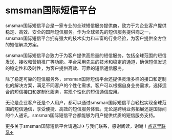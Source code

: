 # smsman国际短信平台

smsman国际短信平台是一家专业的全球短信服务提供商，致力于为企业客户提供稳定、高效、安全的国际短信服务。作为全球领先的短信服务提供商之一，smsman国际短信平台拥有强大的技术实力和丰富的行业经验，为客户提供全方位的短信解决方案。

smsman国际短信平台致力于为客户提供高质量的短信服务，包括全球范围的短信发送、接收和营销推广等功能。平台采用先进的技术和稳定的通道，确保短信发送的稳定性和及时性，为客户提供高效、可靠的短信通信服务。

除了稳定可靠的短信服务外，smsman国际短信平台还提供灵活多样的接口和定制化的解决方案，满足不同客户的个性化需求。客户可以根据自身业务需求，选择适合的短信接口和定制化服务，实现个性化的短信通信应用。

无论是企业客户还是个人用户，都可以通过smsman国际短信平台轻松实现全球范围的短信通信，享受便捷、高效的短信服务体验。无论是跨境业务拓展还是国际间的个人通讯，smsman国际短信平台都能够为用户提供优质的短信服务支持。

更多关于smsman国际短信平台请通过✈与我们联系，感谢阅读，谢谢！[点这里联系✈](https://t.me/sjlmbot)